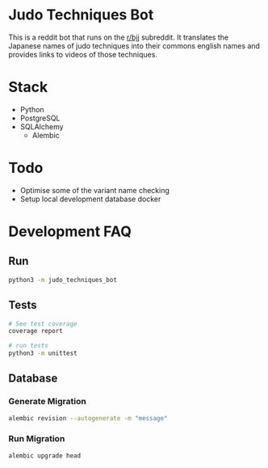 # Judo Techniques Bot

This is a reddit bot that runs on the [r/bjj](https://www.reddit.com/r/bjj/)
subreddit. It translates the Japanese names of judo techniques into their
commons english names and provides links to videos of those techniques.

# Stack

- Python
- PostgreSQL
- SQLAlchemy
  - Alembic

# Todo

- Optimise some of the variant name checking
- Setup local development database docker

# Development FAQ

## Run

```bash
python3 -m judo_techniques_bot
```

## Tests

```bash
# See test coverage
coverage report

# run tests
python3 -m unittest
```

## Database

### Generate Migration

```bash
alembic revision --autogenerate -m "message"
```

### Run Migration

```bash
alembic upgrade head
```
